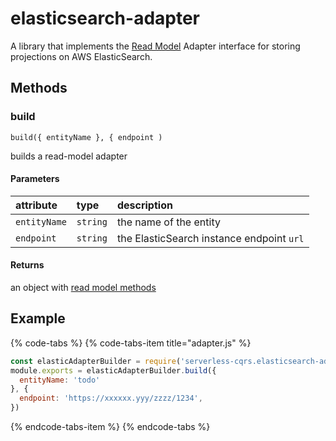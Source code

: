 # elasticsearch-adapter

A library that implements the [Read Model](https://serverless-cqrs.gitbook.io/serverless-cqrs/advanced/repository/read-model.md) Adapter interface for storing projections on AWS ElasticSearch.

## Methods

### build

`build({ entityName }, { endpoint )`

builds a read-model adapter

#### Parameters

| attribute | type | description |
| :--- | :--- | :--- |
| `entityName` | `string` | the name of the entity |
| `endpoint` | `string` | the ElasticSearch instance endpoint `url` |

#### Returns

an object with [read model methods](https://serverless-cqrs.gitbook.io/serverless-cqrs/advanced/repository/read-model.md#methods)

## Example

{% code-tabs %}
{% code-tabs-item title="adapter.js" %}
```javascript
const elasticAdapterBuilder = require('serverless-cqrs.elasticsearch-adapter')
module.exports = elasticAdapterBuilder.build({ 
  entityName: 'todo'
}, {
  endpoint: 'https://xxxxxx.yyy/zzzz/1234',
})
```
{% endcode-tabs-item %}
{% endcode-tabs %}

